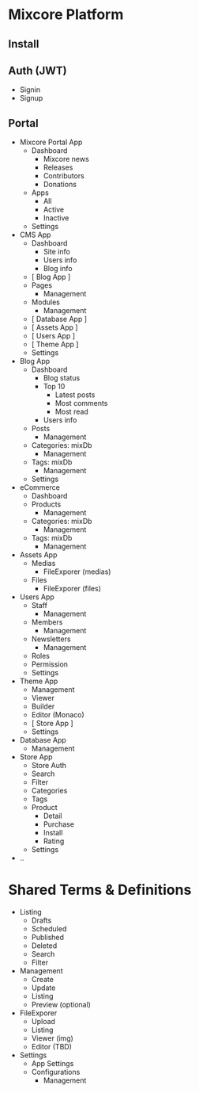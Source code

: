 # Mixcore Platform
## Install
## Auth (JWT)
- Signin
- Signup
## Portal
- Mixcore Portal App
    - Dashboard
        - Mixcore news
        - Releases
        - Contributors
        - Donations
    - Apps
        - All
        - Active
        - Inactive
    - Settings
- CMS App
    - Dashboard
        - Site info
        - Users info
        - Blog info
    - [ Blog App ]
    - Pages
        - Management
    - Modules
        - Management
    - [ Database App ]
    - [ Assets App ]
    - [ Users App ]
    - [ Theme App ]
    - Settings
- Blog App
    - Dashboard
        - Blog status
        - Top 10 
            - Latest posts
            - Most comments
            - Most read
        - Users info
    - Posts
        - Management
    - Categories: mixDb
        - Management
    - Tags: mixDb
        - Management
    - Settings
- eCommerce
    - Dashboard
    - Products
        - Management
    - Categories: mixDb
        - Management
    - Tags: mixDb
        - Management
- Assets App
    - Medias
        - FileExporer (medias)
    - Files
        - FileExporer (files)
- Users App
    - Staff
        - Management
    - Members
        - Management
    - Newsletters
        - Management
    - Roles
    - Permission
    - Settings
- Theme App
    - Management
    - Viewer
    - Builder
    - Editor (Monaco)
    - [ Store App ]
    - Settings
- Database App
    - Management
- Store App
    - Store Auth
    - Search
    - Filter
    - Categories
    - Tags
    - Product
        - Detail
        - Purchase
        - Install
        - Rating
    - Settings
- ..

# Shared Terms & Definitions
- Listing
    - Drafts
    - Scheduled
    - Published
    - Deleted
    - Search
    - Filter
- Management
    - Create
    - Update
    - Listing
    - Preview (optional)
- FileExporer
    - Upload
    - Listing
    - Viewer (img)
    - Editor (TBD)
- Settings
    - App Settings
    - Configurations
        - Management